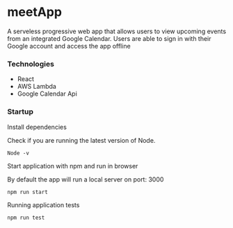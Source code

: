 # meetApp

A serveless progressive web app that allows users to view upcoming events from an integrated Google Calendar. Users are able to sign in with their Google account and access the app offline

### Technologies

- React
- AWS Lambda
- Google Calendar Api


### Startup

Install dependencies

Check if you are running the latest version of Node.

```Node -v```

Start application with npm and run in browser

By default the app will run a local server on port: 3000

```npm run start```

Running application tests

```npm run test```
